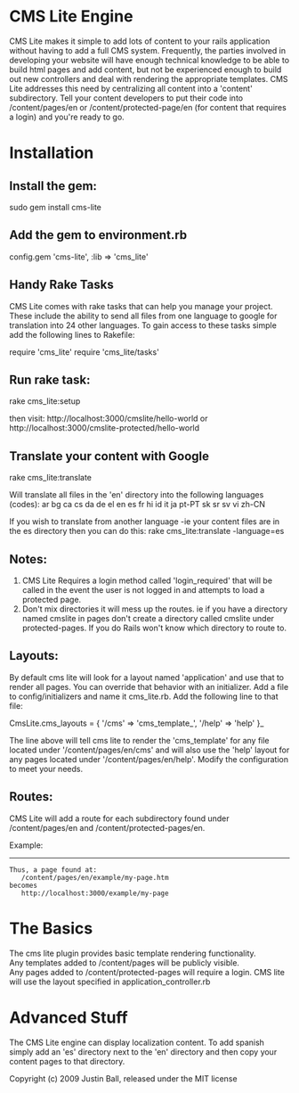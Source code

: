 CMS Lite Engine
=================
CMS Lite makes it simple to add lots of content to your rails application without having to add a full CMS system.  Frequently,
the parties involved in developing your website will have enough technical knowledge to be able to build html pages and add 
content, but not be experienced enough to build out new controllers and deal with rendering the appropriate templates.  CMS Lite 
addresses this need by centralizing all content into a 'content' subdirectory.  Tell
your content developers to put their code into /content/pages/en or /content/protected-page/en (for content that requires a login) 
and you're ready to go.

Installation
=================

Install the gem:
------------------
sudo gem install cms-lite


Add the gem to environment.rb
------------------
config.gem 'cms-lite', :lib => 'cms_lite'


Handy Rake Tasks
------------------
CMS Lite comes with rake tasks that can help you manage your project.  These include the ability to send all files from one language
to google for translation into 24 other languages.  To gain access to these tasks simple add the following lines to Rakefile:

  require 'cms_lite'
  require 'cms_lite/tasks'
  

Run rake task:
------------------
  rake cms_lite:setup 

then visit:
  http://localhost:3000/cmslite/hello-world
or 
  http://localhost:3000/cmslite-protected/hello-world


Translate your content with Google
------------------
  rake cms_lite:translate 
  
  Will translate all files in the 'en' directory into the following languages (codes):
  ar bg ca cs da de el en es fr hi id it ja pt-PT sk sr sv vi zh-CN
  
  If you wish to translate from another language -ie your content files are in the es directory then you can do this:
  rake cms_lite:translate -language=es

Notes:
------------------
1. CMS Lite Requires a login method called 'login_required' that will be called in the event the user is not logged in and attempts to load a protected page.
2. Don't mix directories it will mess up the routes.  ie if you have a directory named cmslite in pages don't create a directory called cmslite under protected-pages.
   If you do Rails won't know which directory to route to.

Layouts:
------------------
By default cms lite will look for a layout named 'application' and use that to render all pages.  You can override that behavior with an initializer.
Add a file to config/initializers and name it cms_lite.rb.  Add the following line to that file:

CmsLite.cms_layouts = { '/cms' => 'cms_template_', '/help' => 'help' }_

The line above will tell cms lite to render the 'cms_template' for any file located under '/content/pages/en/cms' and will also use the 'help' layout
for any pages located under '/content/pages/en/help'.  Modify the configuration to meet your needs.


Routes:
------------------
 CMS Lite will add a route for each subdirectory found under /content/pages/en and /content/protected-pages/en.

Example:
- - -
    Thus, a page found at:
       /content/pages/en/example/my-page.htm 
    becomes
       http://localhost:3000/example/my-page


The Basics
=================
The cms lite plugin provides basic template rendering functionality.  
Any templates added to /content/pages will be publicly visible.  
Any pages added to /content/protected-pages will require a login.
CMS lite will use the layout specified in application_controller.rb


Advanced Stuff
=================
The CMS Lite engine can display localization content.  To add spanish simply add an 'es' directory next to the 'en' directory
and then copy your content pages to that directory.




Copyright (c) 2009 Justin Ball, released under the MIT license
